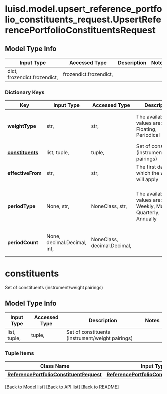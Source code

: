 # luisd.model.upsert_reference_portfolio_constituents_request.UpsertReferencePortfolioConstituentsRequest

## Model Type Info
Input Type | Accessed Type | Description | Notes
------------ | ------------- | ------------- | -------------
dict, frozendict.frozendict,  | frozendict.frozendict,  |  | 

### Dictionary Keys
Key | Input Type | Accessed Type | Description | Notes
------------ | ------------- | ------------- | ------------- | -------------
**weightType** | str,  | str,  | The available values are: Static, Floating, Periodical | must be one of ["Static", "Floating", "Periodical", ] 
**[constituents](#constituents)** | list, tuple,  | tuple,  | Set of constituents (instrument/weight pairings) | 
**effectiveFrom** | str,  | str,  | The first date from which the weights will apply | 
**periodType** | None, str,  | NoneClass, str,  | The available values are: Daily, Weekly, Monthly, Quarterly, Annually | [optional] must be one of ["Daily", "Weekly", "Monthly", "Quarterly", "Annually", ] 
**periodCount** | None, decimal.Decimal, int,  | NoneClass, decimal.Decimal,  |  | [optional] value must be a 32 bit integer

# constituents

Set of constituents (instrument/weight pairings)

## Model Type Info
Input Type | Accessed Type | Description | Notes
------------ | ------------- | ------------- | -------------
list, tuple,  | tuple,  | Set of constituents (instrument/weight pairings) | 

### Tuple Items
Class Name | Input Type | Accessed Type | Description | Notes
------------- | ------------- | ------------- | ------------- | -------------
[**ReferencePortfolioConstituentRequest**](ReferencePortfolioConstituentRequest.md) | [**ReferencePortfolioConstituentRequest**](ReferencePortfolioConstituentRequest.md) | [**ReferencePortfolioConstituentRequest**](ReferencePortfolioConstituentRequest.md) |  | 

[[Back to Model list]](../../README.md#documentation-for-models) [[Back to API list]](../../README.md#documentation-for-api-endpoints) [[Back to README]](../../README.md)

